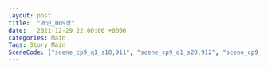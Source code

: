 ```yaml
---
layout: post
title:  "메인_009장"
date:   2021-12-29 22:00:00 +0000
categories: Main
Tags: Story Main
SceneCode: ["scene_cp9_q1_s10,911", "scene_cp9_q1_s20,912", "scene_cp9_q2_s10,921", "scene_cp9_q2_s20,922", "scene_cp9_q3_s10,931", "scene_cp9_q3_s20,932", "scene_cp9_q4_s10,941", "scene_cp9_q4_s20,942", "scene_cp9_q4_s30,943"]
---
```

